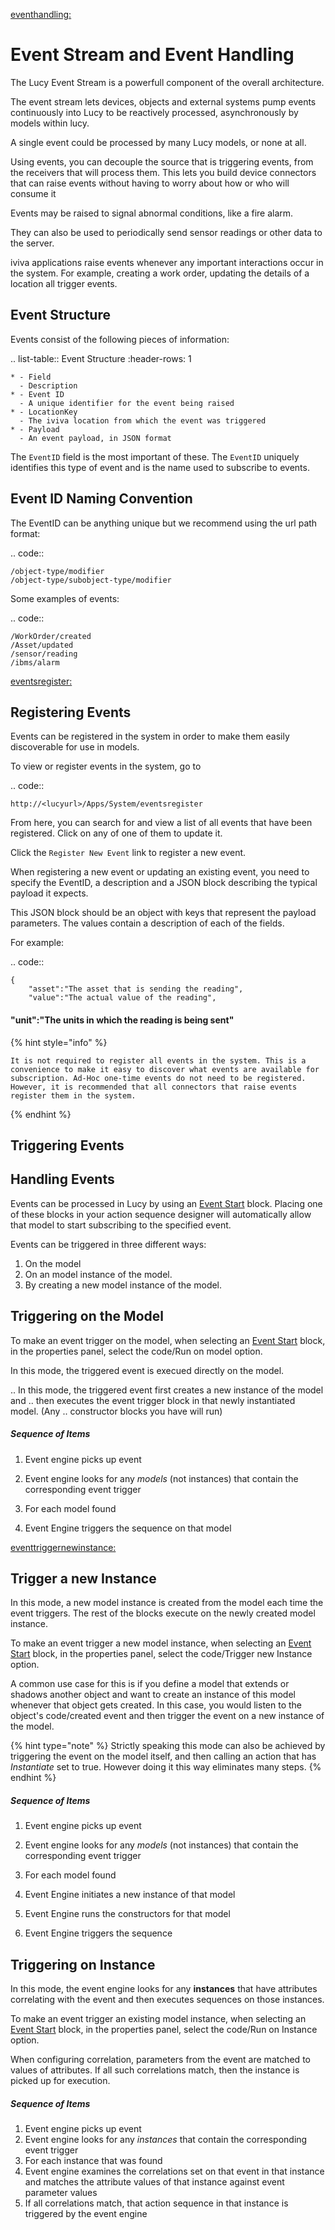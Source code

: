 

[eventhandling:](eventhandling:)

# Event Stream and Event Handling
The Lucy Event Stream is a powerfull component of the overall architecture.

The event stream lets devices, objects and external systems pump events continuously into Lucy to be reactively processed, asynchronously by models within lucy.

A single event could be processed by many Lucy models, or none at all.

Using events, you can decouple the source that is triggering events, from the receivers that will process them. This lets you build device connectors that can raise events without having to worry about how or who will consume it

Events may be raised to signal abnormal conditions, like a fire alarm.

They can also be used to periodically send sensor readings or other data to the server.

iviva applications raise events whenever any important interactions occur in the system. For example, creating a work order, updating the details of a location all trigger events.

## Event Structure
Events consist of the following pieces of information:

.. list-table:: Event Structure
    :header-rows: 1

    * - Field
      - Description
    * - Event ID
      - A unique identifier for the event being raised
    * - LocationKey
      - The iviva location from which the event was triggered
    * - Payload
      - An event payload, in JSON format

The `EventID` field is the most important of these. The `EventID` uniquely identifies this type of event and is the name used to subscribe to events.

## Event ID Naming Convention
The EventID can be anything unique but we recommend using the url path format:

.. code::

    /object-type/modifier
    /object-type/subobject-type/modifier

Some examples of events:

.. code::

    /WorkOrder/created
    /Asset/updated
    /sensor/reading
    /ibms/alarm

[eventsregister:](eventsregister:)

## Registering Events
Events can be registered in the system in order to make them easily discoverable for use in models.

To view or register events in the system, go to

.. code::

    http://<lucyurl>/Apps/System/eventsregister

From here, you can search for and view a list of all events that have been registered. Click on any of one of them to update it.

Click the `Register New Event` link to register a new event.

When registering a new event or updating an existing event, you need to specify the EventID, a description and a JSON block describing the typical payload it expects.

This JSON block should be an object with keys that represent the payload parameters. The values contain a description of each of the fields.

For example:

.. code::

    {
        "asset":"The asset that is sending the reading",
        "value":"The actual value of the reading",
####         "unit":"The units in which the reading is being sent"

{% hint style="info" %}

    It is not required to register all events in the system. This is a convenience to make it easy to discover what events are available for subscription. Ad-Hoc one-time events do not need to be registered. However, it is recommended that all connectors that raise events register them in the system.

{% endhint %}


## Triggering Events

## Handling Events
Events can be processed in Lucy by using an [Event Start](eventstart-ref) block.
Placing one of these blocks in your action sequence designer will automatically allow that model to start subscribing to the specified event.

Events can be triggered in three different ways:

1. On the model
2. On an model instance of the model.
3. By creating a new model instance of the model.


## Triggering on the Model
To make an event trigger on the model, when selecting an [Event Start](eventstart-ref) block, in the properties panel, select the code/Run on model option.

In this mode, the triggered event is execued directly on the model.

.. In this mode, the triggered event first creates a new instance of the model and
.. then executes the event trigger block in that newly instantiated model. (Any .. constructor blocks you have will run)

##### Sequence of Items
1. Event engine picks up event
2. Event engine looks for any *models* (not instances) that contain the corresponding event trigger
3. For each model found

  1. Event Engine triggers the sequence on that model


[eventtriggernewinstance:](eventtriggernewinstance:)

## Trigger a new Instance
In this mode, a new model instance is created from the model each time the event triggers. The rest of the blocks execute on the newly created model instance.

To make an event trigger a new model instance, when selecting an [Event Start](eventstart-ref) block, in the properties panel, select the code/Trigger new Instance option.

A common use case for this is if you define a model that extends or shadows another object and want to create an instance of this model whenever that object gets created.
In this case, you would listen to the object's code/created event and then trigger the event on a new instance of the model.

{% hint type="note" %}
    Strictly speaking this mode can also be achieved by triggering the event on the model itself, and then calling an action that has *Instantiate* set to true. However doing it this way eliminates many steps. {% endhint %}

##### Sequence of Items
1. Event engine picks up event
2. Event engine looks for any *models* (not instances) that contain the corresponding event trigger
3. For each model found

  1. Event Engine initiates a new instance of that model
  2. Event Engine runs the constructors for that model
  3. Event Engine triggers the sequence


## Triggering on Instance
In this mode, the event engine looks for any **instances** that have attributes correlating with the event and then executes sequences on those instances.

To make an event trigger an existing model instance, when selecting an [Event Start](eventstart-ref) block, in the properties panel, select the code/Run on Instance option.

When configuring correlation, parameters from the event are matched to values of attributes.
If all such correlations match, then the instance is picked up for execution.

##### Sequence of Items

1. Event engine picks up event
2. Event engine looks for any *instances* that contain the corresponding event trigger
3. For each instance that was found
  1. Event engine examines the correlations set on that event in that instance and matches the attribute values of that instance against event parameter values
  2. If all correlations match, that action sequence in that instance is triggered by the event engine